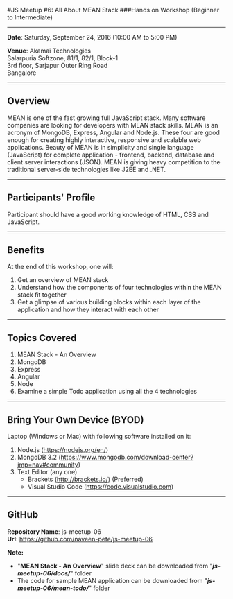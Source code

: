 #JS Meetup #6: All About MEAN Stack
###Hands on Workshop (Beginner to Intermediate)

------------------------------------------------
**Date**: Saturday, September 24, 2016 (10:00 AM to 5:00 PM)

**Venue**: Akamai Technologies  
       Salarpuria Softzone, 81/1, 82/1, Block-1  
	   3rd floor, Sarjapur Outer Ring Road  
	   Bangalore

---------------------------------------------------------------------
Overview
--------
MEAN is one of the fast growing full JavaScript stack. Many software companies are looking for developers with MEAN stack skills. MEAN is an acronym of MongoDB, Express, Angular and Node.js. These four are good enough for creating highly interactive, responsive and scalable web applications. Beauty of MEAN is in simplicity and single language (JavaScript) for complete application - frontend, backend, database and client server interactions (JSON). MEAN is giving heavy competition to the traditional server-side technologies like J2EE and .NET.

---------------------------------------------------------------------
Participants' Profile
---------------------
Participant should have a good working knowledge of HTML, CSS and JavaScript. 

---------------------------------------------------------------------
Benefits
--------
At the end of this workshop, one will:  
1. Get an overview of MEAN stack  
2. Understand how the components of four technologies within the MEAN stack fit together  
3. Get a glimpse of various building blocks within each layer of the application and how they interact with each other  

---------------------------------------------------------------------
Topics Covered
--------------
1. MEAN Stack - An Overview
2. MongoDB
3. Express
4. Angular
5. Node
6. Examine a simple Todo application using all the 4 technologies

---------------------------------------------------------------------
Bring Your Own Device (BYOD)
----------------------------
Laptop (Windows or Mac) with following software installed on it:  
1. Node.js (https://nodejs.org/en/)  
2. MongoDB 3.2 (https://www.mongodb.com/download-center?jmp=nav#community)  
3. Text Editor (any one)  
   * Brackets (http://brackets.io/) (Preferred)  
   * Visual Studio Code (https://code.visualstudio.com)  

---------------------------------------------------------------------
GitHub
------
**Repository Name**: js-meetup-06  
**Url**: https://github.com/naveen-pete/js-meetup-06 

**Note:**
* "**MEAN Stack - An Overview**" slide deck can be downloaded from "__*js-meetup-06/docs/*__" folder 
* The code for sample MEAN application can be downloaded from "__*js-meetup-06/mean-todo/*__" folder 
